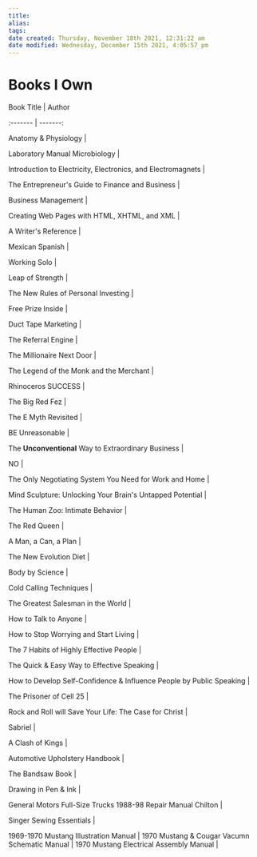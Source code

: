 ```yaml
---
title: 
alias: 
tags: 
date created: Thursday, November 18th 2021, 12:31:22 am
date modified: Wednesday, December 15th 2021, 4:05:57 pm
---
```

# Books I Own

Book Title | Author

:------- | -------:

Anatomy & Physiology |

Laboratory Manual Microbiology |

Introduction to Electricity, Electronics, and Electromagnets |

The Entrepreneur's Guide to Finance and Business |

Business Management |

Creating Web Pages with HTML, XHTML, and XML |

A Writer's Reference |

Mexican Spanish |

Working Solo |

Leap of Strength |

The New Rules of Personal Investing |

Free Prize Inside |

Duct Tape Marketing |

The Referral Engine |

The Millionaire Next Door |

The Legend of the Monk and the Merchant |

Rhinoceros SUCCESS |

The Big Red Fez |

The E Myth Revisited |

BE Unreasonable  |

The **Unconventional** Way to Extraordinary Business |

NO |

The Only Negotiating System You Need for Work and Home |

Mind Sculpture: Unlocking Your Brain's Untapped Potential |

The Human Zoo: Intimate Behavior |

The Red Queen |

A Man, a Can, a Plan |

The New Evolution Diet |

Body by Science |

Cold Calling Techniques |

The Greatest Salesman in the World |

How to Talk to Anyone |

How to Stop Worrying and Start Living |

The 7 Habits of Highly Effective People |

The Quick & Easy Way to Effective Speaking |

How to Develop Self-Confidence & Influence People by Public Speaking |

The Prisoner of Cell 25 |

Rock and Roll will Save Your Life: The Case for Christ |

Sabriel |

A Clash of Kings |

Automotive Upholstery Handbook |

The Bandsaw Book |

Drawing in Pen & Ink |

General Motors Full-Size Trucks 1988-98 Repair Manual Chilton |

Singer Sewing Essentials |

1969-1970 Mustang Illustration Manual |
1970 Mustang & Cougar Vacumn Schematic Manual |
1970 Mustang Electrical Assembly Manual |
